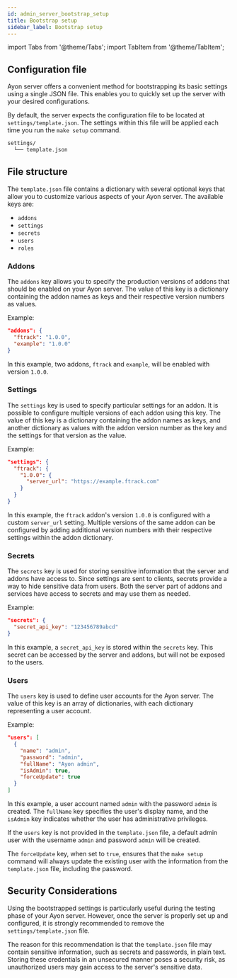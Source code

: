 ```yaml
---
id: admin_server_bootstrap_setup
title: Bootstrap setup 
sidebar_label: Bootstrap setup
---
```


import Tabs from '@theme/Tabs';
import TabItem from '@theme/TabItem';



## Configuration file

Ayon server offers a convenient method for bootstrapping its basic settings 
using a single JSON file. This enables you to quickly set up the server with 
your desired configurations.

By default, the server expects the configuration file to be located at `settings/template.json`. 
The settings within this file will be applied each time you run the `make setup` command.

```markdown
settings/
  └── template.json
```

## File structure

The `template.json` file contains a dictionary with several optional keys that allow you to customize various aspects of your Ayon server. The available keys are:

- `addons`
- `settings`
- `secrets`
- `users`
- `roles`

### Addons

The `addons` key allows you to specify the production versions of addons that should be enabled on your Ayon server. The value of this key is a dictionary containing the addon names as keys and their respective version numbers as values.

Example:

```json
"addons": {
  "ftrack": "1.0.0",
  "example": "1.0.0"
}
```

In this example, two addons, `ftrack` and `example`, will be enabled with version `1.0.0`.

### Settings

The `settings` key is used to specify particular settings for an addon. It is possible to configure multiple versions of each addon using this key. The value of this key is a dictionary containing the addon names as keys, and another dictionary as values with the addon version number as the key and the settings for that version as the value.

Example:

```json
"settings": {
  "ftrack": {
    "1.0.0": {
      "server_url": "https://example.ftrack.com"
    }
  }
}
```

In this example, the `ftrack` addon's version `1.0.0` is configured with a custom `server_url` setting. Multiple versions of the same addon can be configured by adding additional version numbers with their respective settings within the addon dictionary.

### Secrets

The `secrets` key is used for storing sensitive information that the server and addons have access to. Since settings are sent to clients, secrets provide a way to hide sensitive data from users. Both the server part of addons and services have access to secrets and may use them as needed.

Example:

```json
"secrets": {
  "secret_api_key": "123456789abcd"
}
```

In this example, a `secret_api_key` is stored within the `secrets` key. This secret can be accessed by the server and addons, but will not be exposed to the users.


### Users

The `users` key is used to define user accounts for the Ayon server. The value of this key is an array of dictionaries, with each dictionary representing a user account.

Example:

```json
"users": [
  {
    "name": "admin",
    "password": "admin",
    "fullName": "Ayon admin",
    "isAdmin": true,
    "forceUpdate": true
  }
]
```

In this example, a user account named `admin` with the password `admin` is created. The `fullName` key specifies the user's display name, and the `isAdmin` key indicates whether the user has administrative privileges.

If the `users` key is not provided in the `template.json` file, a default admin user with the username `admin` and password `admin` will be created.

The `forceUpdate` key, when set to `true`, ensures that the `make setup` command will always update the existing user with the information from the `template.json` file, including the password.


## Security Considerations

Using the bootstrapped settings is particularly useful during the testing phase of your Ayon server. However, once the server is properly set up and configured, it is strongly recommended to remove the `settings/template.json` file.

The reason for this recommendation is that the `template.json` file may contain sensitive information, such as secrets and passwords, in plain text. Storing these credentials in an unsecured manner poses a security risk, as unauthorized users may gain access to the server's sensitive data.
